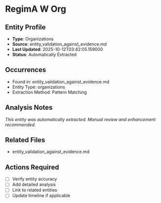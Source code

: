 # RegimA W Org

## Entity Profile
- **Type**: Organizations
- **Source**: entity_validation_against_evidence.md
- **Last Updated**: 2025-10-12T03:42:05.159000
- **Status**: Automatically Extracted

## Occurrences
- Found in: entity_validation_against_evidence.md
- Entity Type: organizations
- Extraction Method: Pattern Matching

## Analysis Notes
*This entity was automatically extracted. Manual review and enhancement recommended.*

## Related Files
- entity_validation_against_evidence.md

## Actions Required
- [ ] Verify entity accuracy
- [ ] Add detailed analysis
- [ ] Link to related entities
- [ ] Update timeline if applicable

